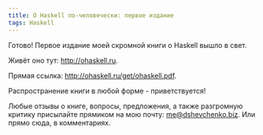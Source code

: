 ```yaml
---
title: О Haskell по-человечески: первое издание
tags: Haskell
---
```


Готово! Первое издание моей скромной книги о Haskell вышло в свет.

Живёт оно тут: http://ohaskell.ru.

Прямая ссылка: http://ohaskell.ru/get/ohaskell.pdf.

Распространение книги в любой форме - приветствуется!

Любые отзывы о книге, вопросы, предложения, а также разгромную критику присылайте прямиком на мою почту: me@dshevchenko.biz. Или прямо сюда, в комментариях. 
